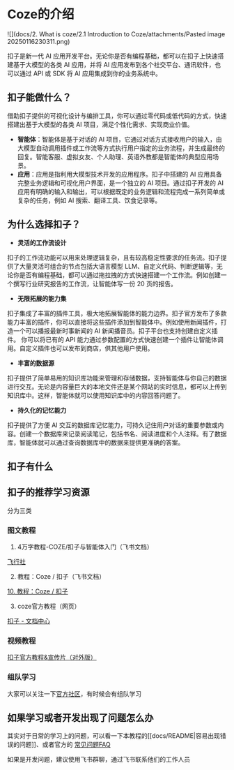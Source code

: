 # Coze的介绍
![](docs/2. What is coze/2.1 Introduction to Coze/attachments/Pasted image 20250116230311.png)

扣子是新一代 AI 应用开发平台。无论你是否有编程基础，都可以在扣子上快速搭建基于大模型的各类 AI 应用，并将 AI 应用发布到各个社交平台、通讯软件，也可以通过 API 或 SDK 将 AI 应用集成到你的业务系统中。

## 扣子能做什么？

借助扣子提供的可视化设计与编排工具，你可以通过零代码或低代码的方式，快速搭建出基于大模型的各类 AI 项目，满足个性化需求、实现商业价值。

- **智能体**：智能体是基于对话的 AI 项目，它通过对话方式接收用户的输入，由大模型自动调用插件或工作流等方式执行用户指定的业务流程，并生成最终的回复。智能客服、虚拟女友、个人助理、英语外教都是智能体的典型应用场景。
- **应用**：应用是指利用大模型技术开发的应用程序。扣子中搭建的 AI 应用具备完整业务逻辑和可视化用户界面，是一个独立的 AI 项目。通过扣子开发的 AI 应用有明确的输入和输出，可以根据既定的业务逻辑和流程完成一系列简单或复杂的任务，例如 AI 搜索、翻译工具、饮食记录等。

## 为什么选择扣子？

- **灵活的工作流设计**

扣子的工作流功能可以用来处理逻辑复杂，且有较高稳定性要求的任务流。扣子提供了大量灵活可组合的节点包括大语言模型 LLM、自定义代码、判断逻辑等，无论你是否有编程基础，都可以通过拖拉拽的方式快速搭建一个工作流。例如创建一个撰写行业研究报告的工作流，让智能体写一份 20 页的报告。

- **无限拓展的能力集**

扣子集成了丰富的插件工具，极大地拓展智能体的能力边界。扣子官方发布了多款能力丰富的插件，你可以直接将这些插件添加到智能体中。例如使用新闻插件，打造一个可以播报最新时事新闻的 AI 新闻播音员。扣子平台也支持创建自定义插件。 你可以将已有的 API 能力通过参数配置的方式快速创建一个插件让智能体调用。自定义插件也可以发布到商店，供其他用户使用。

- **丰富的数据源**

扣子提供了简单易用的知识库功能来管理和存储数据，支持智能体与你自己的数据进行交互。无论是内容量巨大的本地文件还是某个网站的实时信息，都可以上传到知识库中。这样，智能体就可以使用知识库中的内容回答问题了。

- **持久化的记忆能力**

扣子提供了方便 AI 交互的数据库记忆能力，可持久记住用户对话的重要参数或内容。创建一个数据库来记录阅读笔记，包括书名、阅读进度和个人注释。有了数据库，智能体就可以通过查询数据库中的数据来提供更准确的答案。


## 扣子有什么




## 扣子的推荐学习资源

分为三类

### 图文教程

1. 4万字教程-COZE/扣子与智能体入门（飞书文档）

[飞行社](https://www.feishu.cn/community/article?id=7415932355996549148&%3Ffrom=ai_search&from=share)


2. 教程：Coze / 扣子（飞书文档）

[10. 教程：Coze / 扣子](https://waytoagi.feishu.cn/wiki/FjBYwQHVdicl26kXh7Ccdj6xngU?from=from_copylink)

3. coze官方教程（网页）

[扣子 - 文档中心](https://www.coze.cn/docs/guides/welcome)

### 视频教程


[扣子官方教程&宣传片（对外版）](https://bytedance.larkoffice.com/docx/MU2gdBhluo1aCJx9g5Sc1vwWnte)


### 组队学习

大家可以关注一下[官方社区](https://bytedance.larkoffice.com/docx/XJkIdcmbuodq2NxptOmcptdinKg)，有时候会有组队学习






## 如果学习或者开发出现了问题怎么办

其实对于日常的学习上的问题，可以看一下本教程的[[docs/README|容易出现错误的问题]]、或者官方的 [常见问题FAQ](https://bytedance.larkoffice.com/docx/PTbYd85sHonfzTxZxx3c2lx0nFe)


如果是开发问题，建议使用飞书群聊，通过飞书联系他们的工作人员